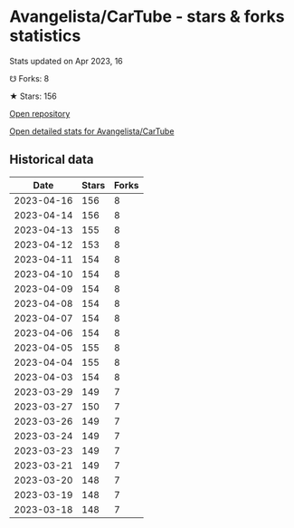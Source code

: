 # Avangelista/CarTube - stars & forks statistics

Stats updated on Apr 2023, 16

☋ Forks: 8

★ Stars: 156

[Open repository](https://github.com/Avangelista/CarTube)

[Open detailed stats for Avangelista/CarTube](https://reviewgithub.com/rep/Avangelista/CarTube)

## Historical data
| Date | Stars | Forks |
|------|-------|-------|
| 2023-04-16 | 156 | 8 | 
| 2023-04-14 | 156 | 8 | 
| 2023-04-13 | 155 | 8 | 
| 2023-04-12 | 153 | 8 | 
| 2023-04-11 | 154 | 8 | 
| 2023-04-10 | 154 | 8 | 
| 2023-04-09 | 154 | 8 | 
| 2023-04-08 | 154 | 8 | 
| 2023-04-07 | 154 | 8 | 
| 2023-04-06 | 154 | 8 | 
| 2023-04-05 | 155 | 8 | 
| 2023-04-04 | 155 | 8 | 
| 2023-04-03 | 154 | 8 | 
| 2023-03-29 | 149 | 7 | 
| 2023-03-27 | 150 | 7 | 
| 2023-03-26 | 149 | 7 | 
| 2023-03-24 | 149 | 7 | 
| 2023-03-23 | 149 | 7 | 
| 2023-03-21 | 149 | 7 | 
| 2023-03-20 | 148 | 7 | 
| 2023-03-19 | 148 | 7 | 
| 2023-03-18 | 148 | 7 | 

